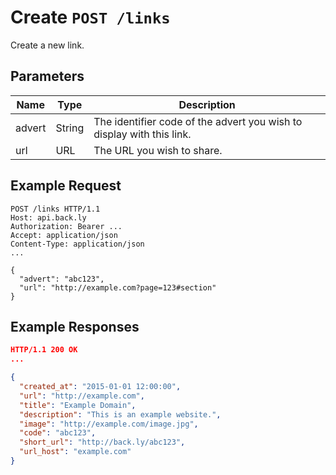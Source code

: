 # Create `POST /links`

Create a new link.

## Parameters

| Name | Type | Description |
|---|---|---|
| advert | String | The identifier code of the advert you wish to display with this link. |
| url | URL | The URL you wish to share. |

## Example Request

```
POST /links HTTP/1.1
Host: api.back.ly
Authorization: Bearer ...
Accept: application/json
Content-Type: application/json
...

{
  "advert": "abc123",
  "url": "http://example.com?page=123#section"
}
```

## Example Responses

```json
HTTP/1.1 200 OK
...

{
  "created_at": "2015-01-01 12:00:00",
  "url": "http://example.com",
  "title": "Example Domain",
  "description": "This is an example website.",
  "image": "http://example.com/image.jpg",
  "code": "abc123",
  "short_url": "http://back.ly/abc123",
  "url_host": "example.com"
}
```
